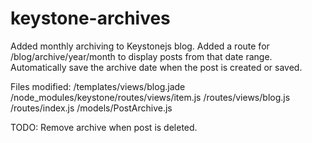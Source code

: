 keystone-archives
=================

Added monthly archiving to Keystonejs blog.  Added a route for /blog/archive/year/month to display posts from that date range.  Automatically save the archive date when the post is created or saved.

Files modified:
/templates/views/blog.jade
/node_modules/keystone/routes/views/item.js
/routes/views/blog.js
/routes/index.js
/models/PostArchive.js


TODO: Remove archive when post is deleted.
